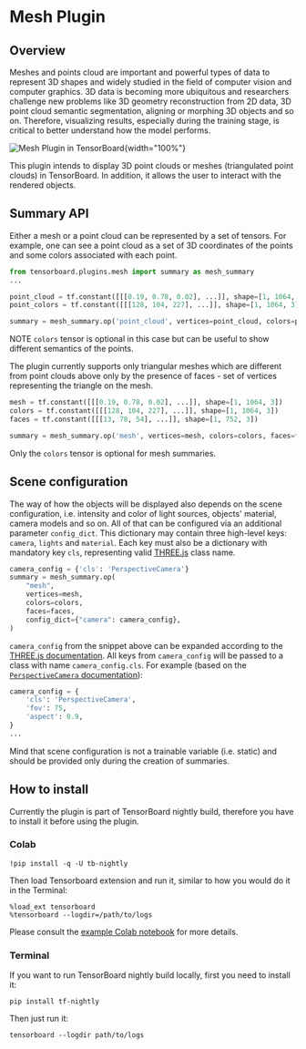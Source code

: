 # Mesh Plugin

## Overview

Meshes and points cloud are important and powerful types of data to represent 3D
shapes and widely studied in the field of computer vision and computer graphics.
3D data is becoming more ubiquitous and researchers challenge new problems like
3D geometry reconstruction from 2D data, 3D point cloud semantic segmentation,
aligning or morphing 3D objects and so on. Therefore, visualizing results,
especially during the training stage, is critical to better understand how the
model performs.

![Mesh Plugin in TensorBoard](https://storage.googleapis.com/tensorflow-graphics/git/readme/tensorboard_plugin.jpg){width="100%"}

This plugin intends to display 3D point clouds or meshes (triangulated point
clouds) in TensorBoard. In addition, it allows the user to interact with the
rendered objects.

## Summary API

Either a mesh or a point cloud can be represented by a set of tensors. For
example, one can see a point cloud as a set of 3D coordinates of the points and
some colors associated with each point.

```python
from tensorboard.plugins.mesh import summary as mesh_summary
...

point_cloud = tf.constant([[[0.19, 0.78, 0.02], ...]], shape=[1, 1064, 3])
point_colors = tf.constant([[[128, 104, 227], ...]], shape=[1, 1064, 3])

summary = mesh_summary.op('point_cloud', vertices=point_cloud, colors=point_colors)
```

NOTE `colors` tensor is optional in this case but can be useful to show
different semantics of the points.

The plugin currently supports only triangular meshes which are different from
point clouds above only by the presence of faces - set of vertices representing
the triangle on the mesh.

```python
mesh = tf.constant([[[0.19, 0.78, 0.02], ...]], shape=[1, 1064, 3])
colors = tf.constant([[[128, 104, 227], ...]], shape=[1, 1064, 3])
faces = tf.constant([[[13, 78, 54], ...]], shape=[1, 752, 3])

summary = mesh_summary.op('mesh', vertices=mesh, colors=colors, faces=faces)
```

Only the `colors` tensor is optional for mesh summaries.

## Scene configuration

The way of how the objects will be displayed also depends on the scene
configuration, i.e. intensity and color of light sources, objects' material,
camera models and so on. All of that can be configured via an additional
parameter `config_dict`. This dictionary may contain three high-level keys:
`camera`, `lights` and `material`. Each key must also be a dictionary with
mandatory key `cls`, representing valid [THREE.js](https://threejs.org) class
name.

```python
camera_config = {'cls': 'PerspectiveCamera'}
summary = mesh_summary.op(
    "mesh",
    vertices=mesh,
    colors=colors,
    faces=faces,
    config_dict={"camera": camera_config},
)
```

`camera_config` from the snippet above can be expanded according to the
[THREE.js documentation](https://threejs.org/docs/index.html#manual/en/introduction/Creating-a-scene).
All keys from `camera_config` will be passed to a class with name
`camera_config.cls`. For example (based on the
[`PerspectiveCamera` documentation](https://threejs.org/docs/index.html#api/en/cameras/PerspectiveCamera)):

```python
camera_config = {
    'cls': 'PerspectiveCamera',
    'fov': 75,
    'aspect': 0.9,
}
...
```

Mind that scene configuration is not a trainable variable (i.e. static) and
should be provided only during the creation of summaries.

## How to install

Currently the plugin is part of TensorBoard nightly build, therefore you have to
install it before using the plugin.

### Colab

```
!pip install -q -U tb-nightly
```

Then load Tensorboard extension and run it, similar to how you would do it in
the Terminal:

```
%load_ext tensorboard
%tensorboard --logdir=/path/to/logs
```

Please consult the
[example Colab notebook](
https://colab.research.google.com/github/tensorflow/tensorboard/blob/master/tensorboard/plugins/mesh/Mesh_Plugin_Tensorboard.ipynb)
for more details.

### Terminal

If you want to run TensorBoard nightly build locally, first you need to install
it:

```shell
pip install tf-nightly
```

Then just run it:

```shell
tensorboard --logdir path/to/logs
```
